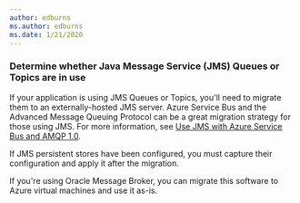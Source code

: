 ```yaml
---
author: edburns
ms.author: edburns
ms.date: 1/21/2020
---
```


### Determine whether Java Message Service (JMS) Queues or Topics are in use

If your application is using JMS Queues or Topics, you'll need to migrate them to an externally-hosted JMS server. Azure Service Bus and the Advanced Message Queuing Protocol can be a great migration strategy for those using JMS. For more information, see [Use JMS with Azure Service Bus and AMQP 1.0](/azure/service-bus-messaging/service-bus-java-how-to-use-jms-api-amqp).

If JMS persistent stores have been configured, you must capture their configuration and apply it after the migration.

If you're using Oracle Message Broker, you can migrate this software to Azure virtual machines and use it as-is.
